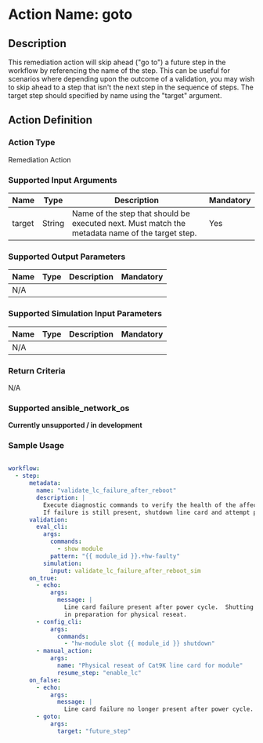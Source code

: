 # Action Name: goto

## Description
This remediation action will skip ahead ("go to") a future step in the workflow by referencing the name of the step.  This can be useful for scenarios where depending upon the outcome of a validation, you may wish to skip ahead to a step that isn't the next step in the sequence of steps.  The target step should specified by name using the "target" argument.

## Action Definition

### Action Type
Remediation Action

### Supported Input Arguments

| Name | Type | Description | Mandatory |
|------|------|-------------|-----------|
| target | String | Name of the step that should be executed next. Must match the metadata name of the target step. | Yes |

### Supported Output Parameters

| Name | Type | Description | Mandatory |
|------|------|-------------|-----------|
| N/A |  |  |  |

### Supported Simulation Input Parameters

| Name | Type | Description | Mandatory |
|------|------|-------------|-----------|
| N/A |  |  |  |

### Return Criteria ###

N/A

### Supported ansible_network_os

**Currently unsupported / in development**

### Sample Usage

``` yaml

workflow:
  - step:
      metadata:
        name: "validate_lc_failure_after_reboot"
        description: |
          Execute diagnostic commands to verify the health of the affected line card after reboot.
          If failure is still present, shutdown line card and attempt physical reseat.
      validation:
        eval_cli:
          args:
            commands:
              - show module
            pattern: "{{ module_id }}.+hw-faulty"
          simulation:
            input: validate_lc_failure_after_reboot_sim
      on_true:
        - echo: 
            args:
              message: |
                Line card failure present after power cycle.  Shutting down line card
                in preparation for physical reseat.
        - config_cli:
            args:
              commands:
                - "hw-module slot {{ module_id }} shutdown"
        - manual_action:
            args:
              name: "Physical reseat of Cat9K line card for module"
              resume_step: "enable_lc"
      on_false:
        - echo: 
            args:
              message: |
                Line card failure no longer present after power cycle.  Move to a future step called "future_step" to check for other possible issues.
        - goto:
            args:
              target: "future_step"

```